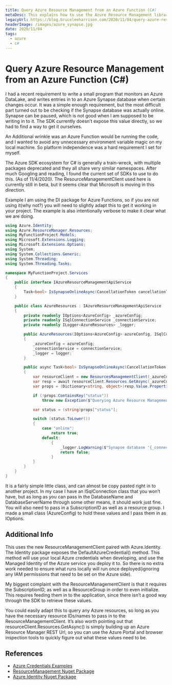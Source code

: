 ```yaml
---
title: Query Azure Resource Management from an Azure Function (C#)
metaDesc: This explains how to use the Azure Resource Management library for C# to query resources
legacyUrl: https://blog.bruceleeharrison.com/2020/11/04/query-azure-resource-management-from-an-azure-function-c/
headerImage: /images/azure_synapse.jpg
date: 2020/11/04
tags:
  - azure
  - c#
---
```


# Query Azure Resource Management from an Azure Function (C#)

I had a recent requirement to write a small program that monitors an Azure DataLake, and writes entries in to an Azure Synapse database when certain changes occur. It was a simple enough requirement, but the most difficult part turned out to be checking if the Synapse database was actually online. Synapse can be paused, which is not good when I am supposed to be writing in to it. The SDK currently doesn’t expose this value directly, so we had to find a way to get it ourselves.

An Additional wrinkle was an Azure Function would be running the code, and I wanted to avoid any unnecessary environment variable magic on my local machine. So platform independence was a hard requirement I set for myself.

The Azure SDK ecosystem for C# is generally a train-wreck, with multiple packages deprecated and they all share very similar namespaces. After much Googling and reading, I found the current set of SDKs to use to do this. (As of 11/4/2020). The ResourceManagementClient used here is currently still in beta, but it seems clear that Microsoft is moving in this direction.

Example
I am using the DI package for Azure Functions, so if you are not using it(why not?) you will need to slightly adapt this to get it working in your project. The example is also intentionally verbose to make it clear what we are doing.

```c#
using Azure.Identity;
using Azure.ResourceManager.Resources;
using MyFunctionProject.Models;
using Microsoft.Extensions.Logging;
using Microsoft.Extensions.Options;
using System;
using System.Collections.Generic;
using System.Threading;
using System.Threading.Tasks;

namespace MyFunctionProject.Services
{
    public interface IAzureResourceManagementApiService
    {
        Task<bool> IsSynapseOnlineAsync(CancellationToken cancellationToken);
    }

    public class AzureResources : IAzureResourceManagementApiService
    {
        private readonly IOptions<AzureConfig> _azureConfig;
        private readonly ISqlConnectionService _connectionService;
        private readonly ILogger<AzureResources> _logger;

        public AzureResources(IOptions<AzureConfig> azureConfig, ISqlConnectionService connectionService, ILogger<AzureResources> logger)
        {
            _azureConfig = azureConfig;
            _connectionService = connectionService;
            _logger = logger;
        }

        public async Task<bool> IsSynapseOnlineAsync(CancellationToken cancellationToken)
        {
            var resourceClient = new ResourcesManagementClient(_azureConfig.Value.SubscriptionId, new DefaultAzureCredential());
            var resp = await resourceClient.Resources.GetAsync(_azureConfig.Value.ResourceGroup, $"Microsoft.Sql/servers", _connectionService.DatabaseServerName, "databases", _connectionService.DatabaseName, "2020-08-01-preview", cancellationToken);
            var props = (Dictionary<string, object>)resp.Value.Properties;

            if (!props.ContainsKey("status"))
                throw new Exception($"Querying Azure Resource Management for '{_connectionService.DatabaseServerName}/{_connectionService.DatabaseName}' did not return the expected response. 'status' key not found in resource properties.");

            var status = (string)props["status"];

            switch (status.ToLower())
            {
                case "online":
                    return true;
                default:
                    {
                        _logger.LogWarning($"Synapse database '{_connectionService.DatabaseServerName}/{_connectionService.DatabaseName}' is not online, it is '{status}'");
                        return false;
                    }
            }
        }
    }
}
```

It is a fairly simple little class, and can almost be copy pasted right in to another project. In my case I have an ISqlConnection class that you won’t have, but as long as you can pass in the DatabaseName and DatabaseServerName through some other means, it should work just fine. You will also need to pass in a SubscriptionID as well as a resource group. I made a small class (AzureConfig) to hold these values and I pass them in as IOptions.

## Additional Info

This uses the new ResourceManagementClient paired with Azure.Identity. The Identity package exposes the DefaultAzureCredential() method. This method will use your local Azure credentials when developing, and use the Managed Identity of the Azure service you deploy it to. So there is no extra work needed to ensure what runs locally will run once deployed(ignoring any IAM permissions that need to be set on the Azure side).

My biggest complaint with the ResourceManagementClient is that it requires the SubscriptionID, as well as a ResourceGroup in order to even initialize. This requires feeding them in to the application, since there isn’t a good way through the SDK to retrieve these values.

You could easily adapt this to query any Azure resources, so long as you have the necessary resource IDs/names to pass in to the ResourceManagementClient. It’s also worth pointing out that resourceClient.Resources.GetAsync() is simply building up an Azure Resource Manager REST Url, so you can use the Azure Portal and browser inspection tools to quickly figure out what these values need to be.

## References

- [Azure Credentials Examples](https://docs.microsoft.com/en-us/dotnet/api/overview/azure/identity-readme#examples)
- [ResourceManagement Nuget Package](https://www.nuget.org/packages/Microsoft.Azure.Management.ResourceManager)
- [Azure.Identity Nuget Package](https://www.nuget.org/packages/Azure.Identity)
